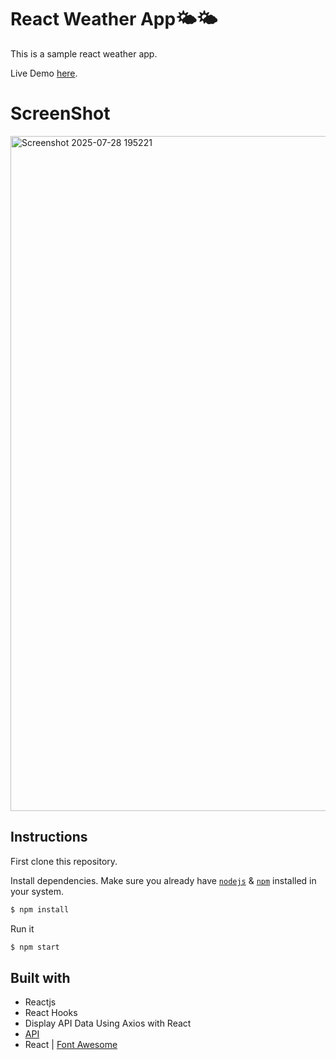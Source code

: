 # React Weather App🌤🌤

This is a sample react weather app.

Live Demo [here](https://meghana-weather-app.netlify.app/).



# ScreenShot
<img width="1920" height="1080" alt="Screenshot 2025-07-28 195221" src="https://github.com/user-attachments/assets/291721a7-90cc-4e50-907e-01732e0634c6" />






## Instructions

First clone this repository.


Install dependencies. Make sure you already have [`nodejs`](https://nodejs.org/en/) & [`npm`](https://www.npmjs.com/) installed in your system.

```bash
$ npm install 
```

Run it

```bash
$ npm start
```

## Built with

- Reactjs
- React Hooks
- Display API Data Using Axios with React
- [API](https://openweathermap.org/api)
- React | [Font Awesome](https://fontawesome.com/how-to-use/on-the-web/using-with/react)
